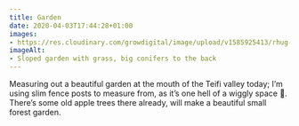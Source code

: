 ```yaml
---
title: Garden
date: 2020-04-03T17:44:28+01:00
images:
- https://res.cloudinary.com/growdigital/image/upload/v1585925413/rhug-52208900.jpg
imageAlt:
- Sloped garden with grass, big conifers to the back
---
```


Measuring out a beautiful garden at the mouth of the Teifi valley today; I’m using slim fence posts to measure from, as it’s one hell of a wiggly space 🙂. There’s some old apple trees there already, will make a beautiful small forest garden.
